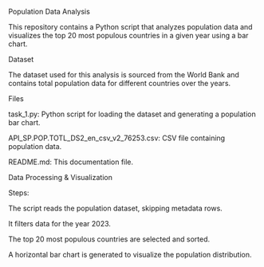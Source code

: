 Population Data Analysis

This repository contains a Python script that analyzes population data and visualizes the top 20 most populous countries in a given year using a bar chart.

Dataset

The dataset used for this analysis is sourced from the World Bank and contains total population data for different countries over the years.

Files

task_1.py: Python script for loading the dataset and generating a population bar chart.

API_SP.POP.TOTL_DS2_en_csv_v2_76253.csv: CSV file containing population data.

README.md: This documentation file.

Data Processing & Visualization

Steps:

The script reads the population dataset, skipping metadata rows.

It filters data for the year 2023.

The top 20 most populous countries are selected and sorted.

A horizontal bar chart is generated to visualize the population distribution.
